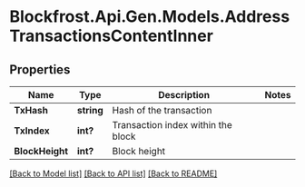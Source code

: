 # Blockfrost.Api.Gen.Models.AddressTransactionsContentInner
## Properties

Name | Type | Description | Notes
------------ | ------------- | ------------- | -------------
**TxHash** | **string** | Hash of the transaction | 
**TxIndex** | **int?** | Transaction index within the block | 
**BlockHeight** | **int?** | Block height | 

[[Back to Model list]](../README.md#documentation-for-models) [[Back to API list]](../README.md#documentation-for-api-endpoints) [[Back to README]](../README.md)

